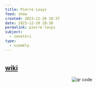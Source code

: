 ```yaml
---
title: Pierre Louys
feed: show
created: 2023-12-20 18:37
date: 2023-12-20 18:38
permalink: pierre-louys
subject:
  - zenetöri
type:
  - személy
---
```

#
## [wiki](https://www.wikiwand.com/hu/Pierre_Lou%C3%BFs)


<p
style="text-align: center;"><img src="https://chart.googleapis.com/chart?cht=qr&chl=https://notes.andrasdenes.com/pierre-louys&chs=180x180&choe=UTF-8&chld=L|2" alt="qr code"></p>

 